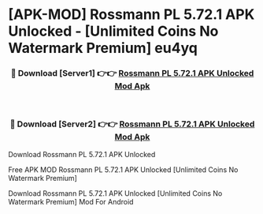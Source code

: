# [APK-MOD] Rossmann PL 5.72.1 APK Unlocked - [Unlimited Coins No Watermark Premium] eu4yq



<div align="center">
<h3>🔴 Download [Server1] 👉👉 <a href="https://momento.my/?title=Rossmann_PL_5.72.1_APK_Unlocked">Rossmann PL 5.72.1 APK Unlocked Mod Apk</a></h3><br>

<h3>🔴 Download [Server2] 👉👉 <a href="https://momento.my/?title=Rossmann_PL_5.72.1_APK_Unlocked">Rossmann PL 5.72.1 APK Unlocked Mod Apk</a></h3>
</div>



Download Rossmann PL 5.72.1 APK Unlocked 

Free APK MOD Rossmann PL 5.72.1 APK Unlocked [Unlimited Coins No Watermark Premium]

Download Rossmann PL 5.72.1 APK Unlocked [Unlimited Coins No Watermark Premium] Mod For Android
